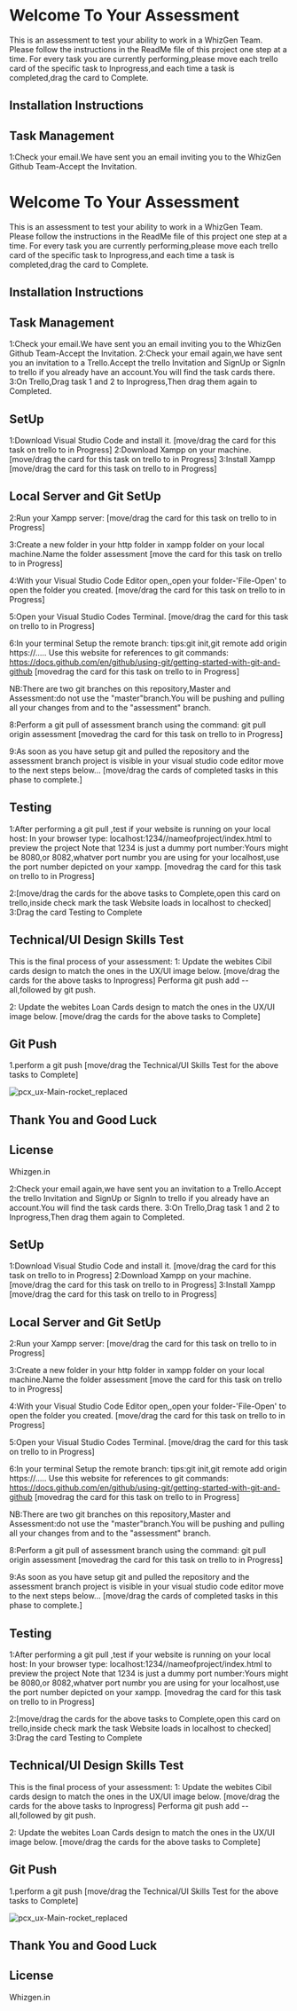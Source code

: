 # Welcome To Your Assessment

This is an assessment to test your ability to work in a WhizGen Team.
Please follow the instructions in the ReadMe file of this project one step at a time.
For every task you are currently performing,please move each trello card of the specific task to Inprogress,and each time a task is completed,drag the card to Complete.

## Installation Instructions

## Task Management 
1:Check your email.We have sent you an email inviting you to the WhizGen Github Team-Accept the Invitation.
# Welcome To Your Assessment

This is an assessment to test your ability to work in a WhizGen Team.
Please follow the instructions in the ReadMe file of this project one step at a time.
For every task you are currently performing,please move each trello card of the specific task to Inprogress,and each time a task is completed,drag the card to Complete.

## Installation Instructions

## Task Management 
1:Check your email.We have sent you an email inviting you to the WhizGen Github Team-Accept the Invitation.
2:Check your email again,we have sent you an invitation to a Trello.Accept the trello Invitation and SignUp or SignIn to trello if you already have an account.You will find the task cards there.
3:On Trello,Drag task 1 and 2 to Inprogress,Then drag them again to Completed.

## SetUp
1:Download Visual Studio Code and install it.
[move/drag the card for this task on trello to in Progress]
2:Download Xampp on your machine.
[move/drag the card for this task on trello to in Progress]
3:Install Xampp
[move/drag the card for this task on trello to in Progress]


## Local Server and Git SetUp

2:Run your Xampp server:
[move/drag the card for this task on trello to in Progress]

3:Create a new folder in your http folder in xampp folder on your local machine.Name the folder assessment
[move the card for this task on trello to in Progress]

4:With your Visual Studio Code Editor open,,open your folder-'File-Open' to open the folder you created.
[move/drag the card for this task on trello to in Progress]

5:Open your Visual Studio Codes Terminal.
[move/drag the card for this task on trello to in Progress]

6:In your terminal Setup the remote branch:
tips:git init,git remote add origin https://.....
Use this website for references to git commands:
https://docs.github.com/en/github/using-git/getting-started-with-git-and-github
[movedrag the card for this task on trello to in Progress]

NB:There are two git branches on this repository,Master and Assessment:do not use the "master"branch.You will be pushing and pulling all your changes from and to the "assessment" branch.

8:Perform a git pull of assessment  branch using the command: git pull origin assessment
[movedrag the card for this task on trello to in Progress]

9:As soon as you have setup git and pulled the repository and the assessment branch project is visible in your visual studio code editor move to the next steps below...
[move/drag the cards of completed tasks in this phase to complete.]

## Testing 
1:After performing a git pull ,test if your website is running on your local host:
In your browser type: localhost:1234//nameofproject/index.html to preview the project
Note that 1234 is just a dummy port number:Yours might be 8080,or 8082,whatver port numbr you are using for your localhost,use the port number depicted on your xampp.
[movedrag the card for this task on trello to in Progress]

2:[move/drag the cards for the above tasks to Complete,open this card on trello,inside check mark the task Website loads in localhost to checked]
3:Drag the card Testing to Complete

## Technical/UI Design Skills Test
This is the final process of your assessment:
1: Update the webites Cibil cards design to match the ones in the UX/UI image below.
[move/drag the cards for the above tasks to Inprogress]
Performa git push add --all,followed by git push. 

2: Update the webites Loan Cards design to match the ones in the UX/UI image below.
[move/drag the cards for the above tasks to Complete]


## Git Push

1.perform a git push
[move/drag the Technical/UI Skills Test for the above tasks to Complete]

![pcx_ux-Main-rocket_replaced](https://user-images.githubusercontent.com/68367498/87836038-702aba80-c8ac-11ea-8ef5-f8aeac824e7d.png)


## Thank You and Good Luck

## License
Whizgen.in

2:Check your email again,we have sent you an invitation to a Trello.Accept the trello Invitation and SignUp or SignIn to trello if you already have an account.You will find the task cards there.
3:On Trello,Drag task 1 and 2 to Inprogress,Then drag them again to Completed.

## SetUp
1:Download Visual Studio Code and install it.
[move/drag the card for this task on trello to in Progress]
2:Download Xampp on your machine.
[move/drag the card for this task on trello to in Progress]
3:Install Xampp
[move/drag the card for this task on trello to in Progress]


## Local Server and Git SetUp

2:Run your Xampp server:
[move/drag the card for this task on trello to in Progress]

3:Create a new folder in your http folder in xampp folder on your local machine.Name the folder assessment
[move the card for this task on trello to in Progress]

4:With your Visual Studio Code Editor open,,open your folder-'File-Open' to open the folder you created.
[move/drag the card for this task on trello to in Progress]

5:Open your Visual Studio Codes Terminal.
[move/drag the card for this task on trello to in Progress]

6:In your terminal Setup the remote branch:
tips:git init,git remote add origin https://.....
Use this website for references to git commands:
https://docs.github.com/en/github/using-git/getting-started-with-git-and-github
[movedrag the card for this task on trello to in Progress]

NB:There are two git branches on this repository,Master and Assessment:do not use the "master"branch.You will be pushing and pulling all your changes from and to the "assessment" branch.

8:Perform a git pull of assessment  branch using the command: git pull origin assessment
[movedrag the card for this task on trello to in Progress]

9:As soon as you have setup git and pulled the repository and the assessment branch project is visible in your visual studio code editor move to the next steps below...
[move/drag the cards of completed tasks in this phase to complete.]

## Testing 
1:After performing a git pull ,test if your website is running on your local host:
In your browser type: localhost:1234//nameofproject/index.html to preview the project
Note that 1234 is just a dummy port number:Yours might be 8080,or 8082,whatver port numbr you are using for your localhost,use the port number depicted on your xampp.
[movedrag the card for this task on trello to in Progress]

2:[move/drag the cards for the above tasks to Complete,open this card on trello,inside check mark the task Website loads in localhost to checked]
3:Drag the card Testing to Complete

## Technical/UI Design Skills Test
This is the final process of your assessment:
1: Update the webites Cibil cards design to match the ones in the UX/UI image below.
[move/drag the cards for the above tasks to Inprogress]
Performa git push add --all,followed by git push. 

2: Update the webites Loan Cards design to match the ones in the UX/UI image below.
[move/drag the cards for the above tasks to Complete]


## Git Push

1.perform a git push
[move/drag the Technical/UI Skills Test for the above tasks to Complete]

![pcx_ux-Main-rocket_replaced](https://user-images.githubusercontent.com/68367498/87836038-702aba80-c8ac-11ea-8ef5-f8aeac824e7d.png)


## Thank You and Good Luck

## License
Whizgen.in
